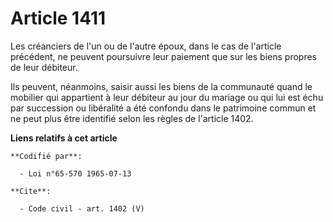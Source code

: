 # Article 1411

Les créanciers de l'un ou de l'autre époux, dans le cas de l'article précédent, ne peuvent poursuivre leur paiement que sur
les biens propres de leur débiteur.

Ils peuvent, néanmoins, saisir aussi les biens de la communauté quand le mobilier qui appartient à leur débiteur au jour du
mariage ou qui lui est échu par succession ou libéralité a été confondu dans le patrimoine commun et ne peut plus être
identifié selon les règles de l'article 1402.

**Liens relatifs à cet article**

	**Codifié par**:

	  - Loi n°65-570 1965-07-13

	**Cite**:

	  - Code civil - art. 1402 (V)
